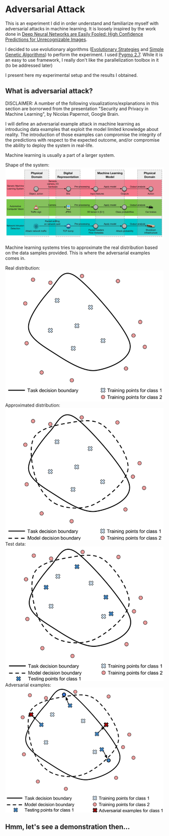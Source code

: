 # Adversarial Attack
This is an experiment I did in order understand and familiarize myself with adversarial attacks in machine learning. It is loosely inspired by the work done in [Deep Neural Networks are Easily Fooled: High Confidence Predictions for Unrecognizable Images](http://www.evolvingai.org/fooling).

I decided to use evolutionary algorithms ([Evolutionary Strategies](http://www.scholarpedia.org/article/Evolution_strategies) and [Simple Genetic Algorithms](http://www.scholarpedia.org/article/Genetic_algorithms)) to perform the experiment. I used [Pygmo 2.7](https://esa.github.io/pagmo2/index.html). While it is an easy to use framework, I really don't like the parallelization toolbox in it (to be addressed later)

I present here my experimental setup and the results I obtained.

## What is adversarial attack?
DISCLAIMER: A number of the following visualizations/explanations in this section are borrorwed from the presentation "Security and Privacy in Machine Learning", by Nicolas Papernot, Google Brain.

I will define an adversarial example attack in machine learning as introducing data examples that exploit the model limited knowledge about reality. The introduction of those examples can compromise the integrity of the predictions with respect to the expected outcome, and/or compromise the ability to deploy the system in real-life.

Machine learning is usually a part of a larger system.

Shape of the system:![](/presentation_images/attack_surface.png "Title if the picture")

Machine learning systems tries to approximate the real distribution based on the data samples provided. This is where the adversarial examples comes in.

Real distribution:![](/presentation_images/gen_er1.png)
Approximated distribution:![](/presentation_images/gen_er2.png)
Test data:![](/presentation_images/gen_er3.png)
Adversarial examples:![](/presentation_images/gen_er4.png)

## Hmm, let's see a demonstration then...
